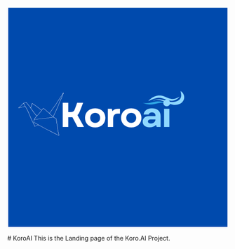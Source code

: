 <p align="center">
  <img src="attachments/koro_icon.png" alt="Project Icon"/>
</p>
# KoroAI
This is the Landing page of the Koro.AI Project.
